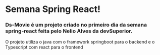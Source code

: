 # Semana Spring React!

### Ds-Movie é um projeto criado no primeiro dia da semana spring-react feita pelo Nelio Alves da devSuperior.
O projeto utiliza o java com o framework springboot para o backend e o Typescript com react para o frontend
